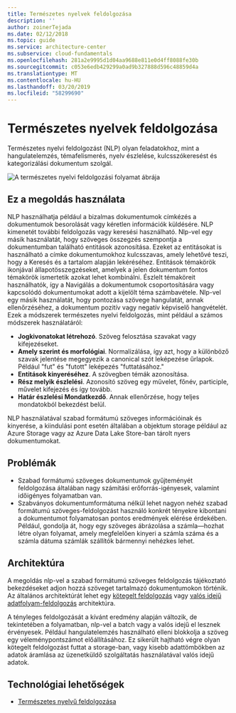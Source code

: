 ```yaml
---
title: Természetes nyelvek feldolgozása
description: ''
author: zoinerTejada
ms.date: 02/12/2018
ms.topic: guide
ms.service: architecture-center
ms.subservice: cloud-fundamentals
ms.openlocfilehash: 281a2e9995d1d04aa9688e811e0d4ff8088fe30b
ms.sourcegitcommit: c053e6edb429299a0ad9b327888d596c48859d4a
ms.translationtype: MT
ms.contentlocale: hu-HU
ms.lasthandoff: 03/20/2019
ms.locfileid: "58299690"
---
```

# <a name="natural-language-processing"></a>Természetes nyelvek feldolgozása

Természetes nyelvi feldolgozást (NLP) olyan feladatokhoz, mint a hangulatelemzés, témafelismerés, nyelv észlelése, kulcsszókeresést és kategorizálási dokumentum szolgál.

![A természetes nyelvi feldolgozási folyamat ábrája](./images/nlp-pipeline.png)

## <a name="when-to-use-this-solution"></a>Ez a megoldás használata

NLP használhatja például a bizalmas dokumentumok címkézés a dokumentumok besorolását vagy kéretlen információk küldésére. NLP kimenetét további feldolgozás vagy keresési használható. Nlp-vel egy másik használatát, hogy szöveges összegzés szempontja a dokumentumban található entitások azonosítása. Ezeket az entitásokat is használható a címke dokumentumokhoz kulcsszavas, amely lehetővé teszi, hogy a Keresés és a tartalom alapján lekéréséhez. Entitások témakörök ikonjával állapotösszegzéseket, amelyek a jelen dokumentum fontos témakörök ismertetik azokat lehet kombinálni. Észlelt témaköreit használhatók, így a Navigálás a dokumentumok csoportosítására vagy kapcsolódó dokumentumokat adott a kijelölt téma számbavétele. Nlp-vel egy másik használatát, hogy pontozása szövege hangulatát, annak ellenőrzéséhez, a dokumentum pozitív vagy negatív képviselő hangvételét. Ezek a módszerek természetes nyelvi feldolgozás, mint például a számos módszerek használatáról:

- **Jogkivonatokat létrehozó**. Szöveg felosztása szavakat vagy kifejezéseket.
- **Amely szerint és morfológiai**. Normalizálása, így azt, hogy a különböző szavak jelentése megegyezik a canonical szót leképezése űrlapok. Például "fut" és "futott" leképezés "futtatásához."
- **Entitások kinyeréséhez**. A szövegben témák azonosítása.
- **Rész melyik észlelési**. Azonosító szöveg egy művelet, főnév, participle, művelet kifejezés és így tovább.
- **Határ észlelési Mondatkezdő**. Annak ellenőrzése, hogy teljes mondatokból bekezdést belül.

NLP használatával szabad formátumú szöveges információinak és kinyerése, a kiindulási pont esetén általában a objektum storage például az Azure Storage vagy az Azure Data Lake Store-ban tárolt nyers dokumentumokat.

## <a name="challenges"></a>Problémák

- Szabad formátumú szöveges dokumentumok gyűjteményét feldolgozása általában nagy számítási erőforrás-igényesek, valamint időigényes folyamatban van.
- Szabványos dokumentumformátuma nélkül lehet nagyon nehéz szabad formátumú szöveges-feldolgozást használó konkrét tényekre kibontani a dokumentumot folyamatosan pontos eredmények elérése érdekében. Például, gondolja át, hogy egy szöveges ábrázolása a számla&mdash;hozhat létre olyan folyamat, amely megfelelően kinyeri a számla száma és a számla dátuma számlák szállítók bármennyi nehézkes lehet.

## <a name="architecture"></a>Architektúra

A megoldás nlp-vel a szabad formátumú szöveges feldolgozás tájékoztató bekezdéseket adjon hozzá szöveget tartalmazó dokumentumokon történik. Az általános architektúrát lehet egy [kötegelt feldolgozás](../big-data/batch-processing.md) vagy [valós idejű adatfolyam-feldolgozás](../big-data/real-time-processing.md) architektúra.

A tényleges feldolgozását a kívánt eredmény alapján változik, de tekintetében a folyamatban, nlp-vel a batch vagy a valós idejű el lesznek érvényesek. Például hangulatelemzés használható elleni blokkolja a szöveg egy véleménypontszámot előállításához. Ez sikerült hajtható végre olyan kötegelt feldolgozást futtat a storage-ban, vagy kisebb adattömbökben az adatok áramlása az üzenetküldő szolgáltatás használatával valós idejű adatok.

## <a name="technology-choices"></a>Technológiai lehetőségek

- [Természetes nyelvű feldolgozása](../technology-choices/natural-language-processing.md)
